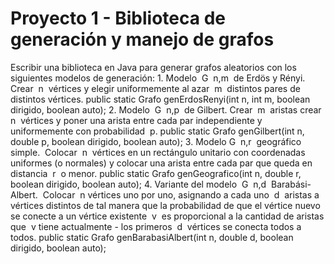 # Proyecto 1 - Biblioteca de generación y manejo de grafos


Escribir una biblioteca en Java para generar grafos
aleatorios con los siguientes modelos de generación:
1.
Modelo ​ G ​ n,m ​ de Erdös y Rényi. ​ Crear ​ n ​ vértices y elegir
uniformemente al azar ​ m ​ distintos pares de distintos vértices.
public static Grafo genErdosRenyi(int n, int m, boolean dirigido, boolean auto);
2.
Modelo ​ G ​ n,p ​ de Gilbert. ​ Crear ​ m ​ aristas crear ​ n ​ vértices y
poner una arista entre cada par independiente y uniformemente
con probabilidad ​ p.
public static Grafo genGilbert(int n, double p, boolean dirigido, boolean auto);
3.
Modelo ​ G ​ n,r ​ geográfico simple. ​ Colocar ​ n ​ vértices en un
rectángulo unitario con coordenadas uniformes (o normales) y
colocar una arista entre cada par que queda en distancia ​ r ​ o
menor.
public static Grafo genGeografico(int n, double r, boolean dirigido, boolean auto);
4.
Variante del modelo ​ G ​ n,d ​ Barabási-Albert. ​ Colocar ​ n
vértices uno por uno, asignando a cada uno ​ d ​ aristas a vértices
distintos de tal manera que la probabilidad de que el vértice nuevo
se conecte a un vértice existente ​ v ​ es proporcional a la cantidad
de aristas que ​ v ​ tiene actualmente - los primeros ​ d ​ vértices se
conecta todos a todos.
public static Grafo genBarabasiAlbert(int n, double d, boolean dirigido, boolean
auto);
